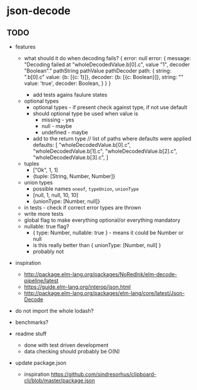# json-decode

## TODO

- features
    - what should it do when decoding fails?
        {
            error: null
            error: {
                message: "Decoding failed at "wholeDecodedValue.b[0].c", value "1", decoder "Boolean"."
                pathString
                pathValue
                pathDecoder
                path: {
                    string: "<data>.b[0].c"
                    value: {b: [{c: 1}]},
                    decoder: {b: [{c: Boolean}]},
                    string: "<data>"
                    value: 'true',
                    decoder: Boolean,
                }
            }
        }
        - add tests agains faulure states
    - optional types
        - optional types - if present check against type, if not use default
        - should optional type be used when value is
            - missing - yes
            - null - maybe
            - undefined - maybe
        - add to the return type
            // list of paths where defaults were applied
            defaults: [
                "wholeDecodedValue.b[0].c",
                "wholeDecodedValue.b[1].c",
                "wholeDecodedValue.b[2].c",
                "wholeDecodedValue.b[3].c",
            ]
    - tuples
        - ["Ok", 1, 1]
        - {tuple: [String, Number, Number]}
    - union types
        - possible names `oneof`, `typeUnion`, `unionType`
        - [null, 1, null, 10, 10]
        - {unionType: [Number, null]}
    - in tests - check if correct error types are thrown
    - write more tests
    - global flag to make everything optional/or everything mandatory
    - nullable: true flag?
        - { type: Number, nullable: true } - means it could be Number or null
        - is this really better than { unionType: [Number, null] }
        - probably not

- inspiration
    - http://package.elm-lang.org/packages/NoRedInk/elm-decode-pipeline/latest
    - https://guide.elm-lang.org/interop/json.html
    - http://package.elm-lang.org/packages/elm-lang/core/latest/Json-Decode

- do not import the whole lodash?
- benchmarks?
- readme stuff
    - done with test driven development
    - data checking should probably be O(N)

- update package.json
    - inspiration https://github.com/sindresorhus/clipboard-cli/blob/master/package.json
